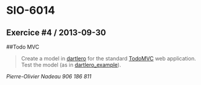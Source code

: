 SIO-6014
====================

Exercice #4 / 2013-09-30
---------------------

##Todo MVC
> Create a model in [dartlero](https://github.com/dzenanr/dartlero) for the standard [TodoMVC](http://todomvc.com) web application. Test the model (as in [dartlero_example](https://github.com/dzenanr/dartlero_example)).

*Pierre-Olivier Nadeau*
*906 186 811*
